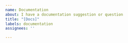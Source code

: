 ```yaml
---
name: Documentation
about: I have a documentation suggestion or question
title: "[Docs]"
labels: documentation
assignees: ''

---
```


<!--
Hi!

We have a separate repo for our documentation, please file an issue instead at https://github.com/MicrosoftDocs/WindowsCommunityToolkitDocs/issues/new

Thanks!
-->
